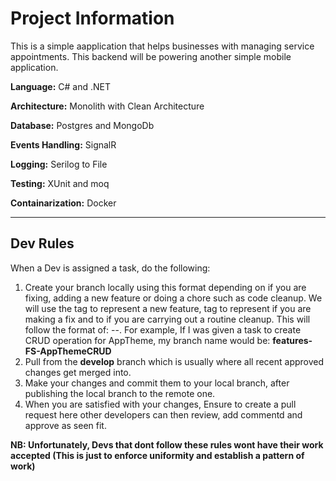 <H1>Project Information</H1>

This is a simple aapplication that helps businesses with managing service appointments. This backend will be powering another simple mobile application.

**Language:** C# and .NET

**Architecture:** Monolith with Clean Architecture

**Database:** Postgres and MongoDb

**Events Handling:** SignalR

**Logging:** Serilog to File

**Testing:** XUnit and moq 

**Containarization:** Docker

---------------------------------------------------------
<H2>Dev Rules</H2>


When a Dev is assigned a task, do the following:
1. Create your branch locally using this format depending on if you are fixing, adding a new feature or doing a chore such as code cleanup. We will use the <features> tag to represent a new feature, <fix> tag to represent if you are making a fix and <chore> to if you are carrying out a routine cleanup.
This will follow the format of: <actionType>-<yourinitials>-<AssignedTaskTitle>. For example, If I was given a task to create CRUD operation for AppTheme, my branch name would be:
**features-FS-AppThemeCRUD**
2. Pull from the **develop** branch which is usually where all recent approved changes get merged into.
3. Make your changes and commit them to your local branch, after publishing the local branch to the remote one.
4. When you are satisfied with your changes, Ensure to create a pull request here other developers can then review, add commentd and approve as seen fit.

**NB: Unfortunately, Devs that dont follow these rules wont have their work accepted (This is just to enforce uniformity and establish a pattern of work)**
